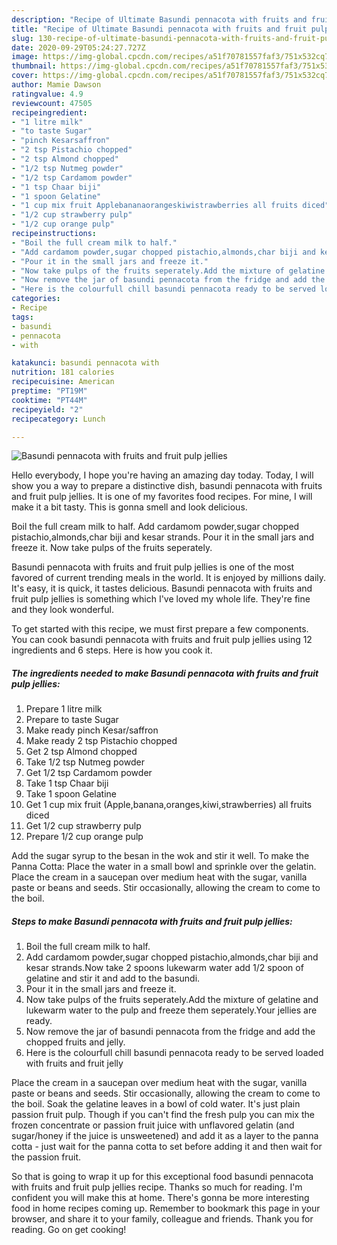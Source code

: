 ```yaml
---
description: "Recipe of Ultimate Basundi pennacota with fruits and fruit pulp jellies"
title: "Recipe of Ultimate Basundi pennacota with fruits and fruit pulp jellies"
slug: 130-recipe-of-ultimate-basundi-pennacota-with-fruits-and-fruit-pulp-jellies
date: 2020-09-29T05:24:27.727Z
image: https://img-global.cpcdn.com/recipes/a51f70781557faf3/751x532cq70/basundi-pennacota-with-fruits-and-fruit-pulp-jellies-recipe-main-photo.jpg
thumbnail: https://img-global.cpcdn.com/recipes/a51f70781557faf3/751x532cq70/basundi-pennacota-with-fruits-and-fruit-pulp-jellies-recipe-main-photo.jpg
cover: https://img-global.cpcdn.com/recipes/a51f70781557faf3/751x532cq70/basundi-pennacota-with-fruits-and-fruit-pulp-jellies-recipe-main-photo.jpg
author: Mamie Dawson
ratingvalue: 4.9
reviewcount: 47505
recipeingredient:
- "1 litre milk"
- "to taste Sugar"
- "pinch Kesarsaffron"
- "2 tsp Pistachio chopped"
- "2 tsp Almond chopped"
- "1/2 tsp Nutmeg powder"
- "1/2 tsp Cardamom powder"
- "1 tsp Chaar biji"
- "1 spoon Gelatine"
- "1 cup mix fruit Applebananaorangeskiwistrawberries all fruits diced"
- "1/2 cup strawberry pulp"
- "1/2 cup orange pulp"
recipeinstructions:
- "Boil the full cream milk to half."
- "Add cardamom powder,sugar chopped pistachio,almonds,char biji and kesar strands.Now take 2 spoons lukewarm water add 1/2 spoon of gelatine and stir it and add to the basundi."
- "Pour it in the small jars and freeze it."
- "Now take pulps of the fruits seperately.Add the mixture of gelatine and lukewarm water to the pulp and freeze them seperately.Your jellies are ready."
- "Now remove the jar of basundi pennacota from the fridge and add the chopped fruits and jelly."
- "Here is the colourfull chill basundi pennacota ready to be served loaded with fruits and fruit jelly"
categories:
- Recipe
tags:
- basundi
- pennacota
- with

katakunci: basundi pennacota with 
nutrition: 181 calories
recipecuisine: American
preptime: "PT19M"
cooktime: "PT44M"
recipeyield: "2"
recipecategory: Lunch

---
```



![Basundi pennacota with fruits and fruit pulp jellies](https://img-global.cpcdn.com/recipes/a51f70781557faf3/751x532cq70/basundi-pennacota-with-fruits-and-fruit-pulp-jellies-recipe-main-photo.jpg)

Hello everybody, I hope you're having an amazing day today. Today, I will show you a way to prepare a distinctive dish, basundi pennacota with fruits and fruit pulp jellies. It is one of my favorites food recipes. For mine, I will make it a bit tasty. This is gonna smell and look delicious.

Boil the full cream milk to half. Add cardamom powder,sugar chopped pistachio,almonds,char biji and kesar strands. Pour it in the small jars and freeze it. Now take pulps of the fruits seperately.

Basundi pennacota with fruits and fruit pulp jellies is one of the most favored of current trending meals in the world. It is enjoyed by millions daily. It's easy, it is quick, it tastes delicious. Basundi pennacota with fruits and fruit pulp jellies is something which I've loved my whole life. They're fine and they look wonderful.


To get started with this recipe, we must first prepare a few components. You can cook basundi pennacota with fruits and fruit pulp jellies using 12 ingredients and 6 steps. Here is how you cook it.

<!--inarticleads1-->

##### The ingredients needed to make Basundi pennacota with fruits and fruit pulp jellies:

1. Prepare 1 litre milk
1. Prepare to taste Sugar
1. Make ready pinch Kesar/saffron
1. Make ready 2 tsp Pistachio chopped
1. Get 2 tsp Almond chopped
1. Take 1/2 tsp Nutmeg powder
1. Get 1/2 tsp Cardamom powder
1. Take 1 tsp Chaar biji
1. Take 1 spoon Gelatine
1. Get 1 cup mix fruit (Apple,banana,oranges,kiwi,strawberries) all fruits diced
1. Get 1/2 cup strawberry pulp
1. Prepare 1/2 cup orange pulp


Add the sugar syrup to the besan in the wok and stir it well. To make the Panna Cotta: Place the water in a small bowl and sprinkle over the gelatin. Place the cream in a saucepan over medium heat with the sugar, vanilla paste or beans and seeds. Stir occasionally, allowing the cream to come to the boil. 

<!--inarticleads2-->

##### Steps to make Basundi pennacota with fruits and fruit pulp jellies:

1. Boil the full cream milk to half.
1. Add cardamom powder,sugar chopped pistachio,almonds,char biji and kesar strands.Now take 2 spoons lukewarm water add 1/2 spoon of gelatine and stir it and add to the basundi.
1. Pour it in the small jars and freeze it.
1. Now take pulps of the fruits seperately.Add the mixture of gelatine and lukewarm water to the pulp and freeze them seperately.Your jellies are ready.
1. Now remove the jar of basundi pennacota from the fridge and add the chopped fruits and jelly.
1. Here is the colourfull chill basundi pennacota ready to be served loaded with fruits and fruit jelly


Place the cream in a saucepan over medium heat with the sugar, vanilla paste or beans and seeds. Stir occasionally, allowing the cream to come to the boil. Soak the gelatine leaves in a bowl of cold water. It&#39;s just plain passion fruit pulp. Though if you can&#39;t find the fresh pulp you can mix the frozen concentrate or passion fruit juice with unflavored gelatin (and sugar/honey if the juice is unsweetened) and add it as a layer to the panna cotta - just wait for the panna cotta to set before adding it and then wait for the passion fruit. 

So that is going to wrap it up for this exceptional food basundi pennacota with fruits and fruit pulp jellies recipe. Thanks so much for reading. I'm confident you will make this at home. There's gonna be more interesting food in home recipes coming up. Remember to bookmark this page in your browser, and share it to your family, colleague and friends. Thank you for reading. Go on get cooking!
